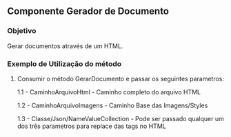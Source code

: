 ## Componente Gerador de Documento

### Objetivo
Gerar documentos através de um HTML.

### Exemplo de Utilização do método

1. Consumir o método GerarDocumento e passar os seguintes parametros:

	1.1 - CaminhoArquivoHtml - Caminho completo do arquivo HTML
	
	1.2 - CaminhoArquivoImagens - Caminho Base das Imagens/Styles
	
	1.3 - Classe/Json/NameValueCollection - Pode ser passado qualquer um dos três parametros para replace das tags no HTML

